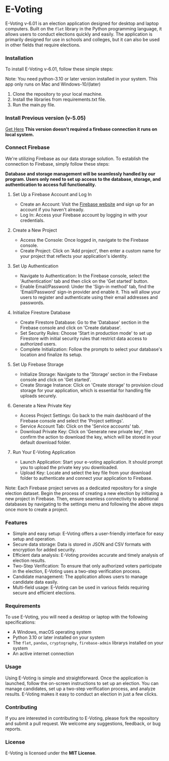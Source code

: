 # E-Voting

E-Voting v-6.01 is an election application designed for desktop and laptop computers. Built on the `flet` library in the Python programming language, it allows users to conduct elections quickly and easily. The application is primarily designed for use in schools and colleges, but it can also be used in other fields that require elections.


### Installation

To install E-Voting v-6.01, follow these simple steps:

Note: You need python-3.10 or later version installed in your system.
This app only runs on Mac and Windows-10/(later)

1. Clone the repository to your local machine.
2. Install the libraries from requirements.txt file.
3. Run the main.py file.

### Install Previous version (v-5.05)

[Get Here](https://drive.google.com/file/d/1RxOaGN34cYbueQXBrhgkCIjXlFY8uEXO/view?usp=sharing) __This version doesn't required a firebase connection it runs on local system.__

### Connect Firebase

We're utilizing Firebase as our data storage solution. To establish the connection to Firebase, simply follow these steps:

__Database and storage management will be seamlessly handled by our program. Users only need to set up access to the database, storage, and authentication to access full functionality.__


1. Set Up a Firebase Account and Log In 
   - Create an Account: Visit the [Firebase website](https://firebase.google.com) and sign up for an account if you haven't already.
   - Log In: Access your Firebase account by logging in with your credentials.


2. Create a New Project 
   - Access the Console: Once logged in, navigate to the Firebase console.
   - Create Project: Click on 'Add project', then enter a custom name for your project that reflects your application's identity.


3. Set Up Authentication
   - Navigate to Authentication: In the Firebase console, select the 'Authentication' tab and then click on the 'Get started' button.
   - Enable Email/Password: Under the 'Sign-in method' tab, find the 'Email/Password' sign-in provider and enable it. This will allow your users to register and authenticate using their email addresses and passwords.


4. Initialize Firestore Database
   - Create Firestore Database: Go to the 'Database' section in the Firebase console and click on 'Create database'.
   - Set Security Rules: Choose 'Start in production mode' to set up Firestore with initial security rules that restrict data access to authorized users.
   - Complete Initialization: Follow the prompts to select your database's location and finalize its setup.


5. Set Up Firebase Storage
   - Initialize Storage: Navigate to the 'Storage' section in the Firebase console and click on 'Get started'.
   - Create Storage Instance: Click on 'Create storage' to provision cloud storage for your application, which is essential for handling file uploads securely.


6. Generate a New Private Key
   - Access Project Settings: Go back to the main dashboard of the Firebase console and select the 'Project settings'.
   - Service Account Tab: Click on the 'Service accounts' tab.
   - Download Private Key: Click on 'Generate new private key', then confirm the action to download the key, which will be stored in your default download folder.


7. Run Your E-Voting Application 
   - Launch Application: Start your e-voting application. It should prompt you to upload the private key you downloaded.
   - Upload Key: Locate and select the key file from your download folder to authenticate and connect your application to Firebase.


Note: Each Firebase project serves as a dedicated repository for a single election dataset. Begin the process of creating a new election by initiating a new project in Firebase. Then, ensure seamless connectivity to additional databases by navigating to the settings menu and following the above steps once more to create a project.
### Features

- Simple and easy setup: E-Voting offers a user-friendly interface for easy setup and operation.
- Secure data storage: Data is stored in JSON and CSV formats with encryption for added security.
- Efficient data analysis: E-Voting provides accurate and timely analysis of election results.
- Two-Step Verification: To ensure that only authorized voters participate in the election, E-Voting uses a two-step verification process.
- Candidate management: The application allows users to manage candidate data easily.
- Multi-field usage: E-Voting can be used in various fields requiring secure and efficient elections.

### Requirements

To use E-Voting, you will need a desktop or laptop with the following specifications:

- A Windows, macOS operating system
- Python 3.10 or later installed on your system
- The `flet`, `pandas`, `cryptography`, `firebase-admin` librarys installed on your system
- An active internet connection

### Usage

Using E-Voting is simple and straightforward. Once the application is launched, follow the on-screen instructions to set up an election. You can manage candidates, set up a two-step verification process, and analyze results. E-Voting makes it easy to conduct an election in just a few clicks.

### Contributing

If you are interested in contributing to E-Voting, please fork the repository and submit a pull request. We welcome any suggestions, feedback, or bug reports.

### License
E-Voting is licensed under the **MIT License**.
